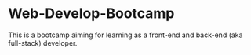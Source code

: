 # Web-Develop-Bootcamp

This is a bootcamp aiming for learning as a front-end and back-end (aka full-stack) developer.
